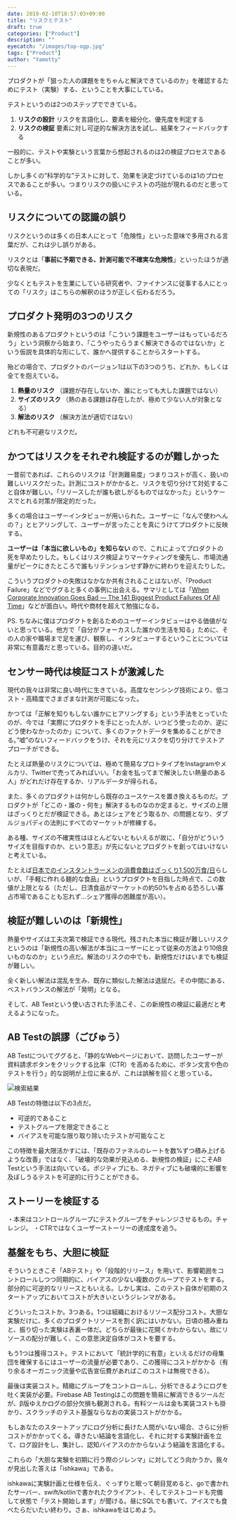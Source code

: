 ```yaml
---
date: 2019-02-10T18:57:03+09:00
title: "リスクとテスト"
draft: true
categories: ["Product"]
description: ""
eyecatch: "/images/top-ogp.jpg"
tags: ["Product"]
author: "Yamotty"
---
```


プロダクトが「狙った人の課題ををちゃんと解決できているのか」を確認するためにテスト（実験）する、ということを大事にしている。

テストというのは2つのステップでできている。

1. **リスクの設計** リスクを言語化し、要素を細分化、優先度を判定する
2. **リスクの検証** 要素に対し可逆的な解決方法を試し、結果をフィードバックする

一般的に、テストや実験という言葉から想起されるのは2の検証プロセスであることが多い。

しかし多くの”科学的な”テストに対して、効果を決定づけているのは1のプロセスであることが多い。つまりリスクの扱いにテストの巧拙が現れるのだと思っている。

## リスクについての認識の誤り

リスクというのは多くの日本人にとって「危険性」といった意味で多用される言葉だが、これは少し誤りがある。

リスクとは「**事前に予期できる、計測可能で不確実な危険性**」といったほうが適切な表現だ。

少なくともテストを生業にしている研究者や、ファイナンスに従事する人にとっての「リスク」はこちらの解釈のほうが正しく伝わるだろう。

## プロダクト発明の3つのリスク

新規性のあるプロダクトというのは「こういう課題をユーザーはもっているだろう」という洞察から始まり、「こうやったらうまく解決できるのではないか」という仮説を具体的な形にして、誰かへ提供することからスタートする。

殆どの場合で、プロダクトのバージョン1は以下の3つのうち、どれか、もしくは全てを抱えている。

1. **熱量のリスク** （課題が存在しないか、誰にとっても大した課題ではない）
2. **サイズのリスク** （熱のある課題は存在したが、極めて少ない人が対象となる）
3. **解法のリスク** （解決方法が適切ではない）

どれも不可避なリスクだ。

## かつてはリスクをそれぞれ検証するのが難しかった

一昔前であれば、これらのリスクは「計測難易度」つまりコストが高く、扱いの難しいリスクだった。計測にコストがかかると、リスクを切り分けて対処すること自体が難しい。「リリースしたが誰も欲しがるものではなかった」というケースでとれる対策が限定的だった。

多くの場合はユーザーインタビューが用いられた。ユーザーに「なんで使わへんの？」とヒアリングして、ユーザーが言ったことを真にうけてプロダクトに反映する。

**ユーザーは「本当に欲しいもの」を知らない** ので、これによってプロダクトの死を早めたりした。もしくはリスク検証よりマーケティングを優先し、市場流通量がピークにきたところで誰もリテンションせず静かに終わりを迎えたりした。

こういうプロダクトの失敗はなかなか共有されることはないが、「Product Failure」などでググると多くの事例に出会える。サマリとしては「[When Corporate Innovation Goes Bad — The 141 Biggest Product Failures Of All Time](https://www.cbinsights.com/research/corporate-innovation-product-fails/)」などが面白い。時代や商材を超えて勉強になる。

PS. ちなみに僕はプロダクトを創るためのユーザーインタビューはやる価値がないと思っている。他方で「自分がフォーカスした誰かの生活を知る」ために、その人の家や職場まで足を運び、観察し、インタビューするということについては非常に有意義だと思っている。目的の違いだ。

## センサー時代は検証コストが激減した

現代の我々は非常に良い時代に生きている。高度なセンシング技術により、低コスト・高精度でさまざまな計測が可能になった。

かつては「正解を知りもしない誰かにヒアリングする」という手法をとっていたのが、今では「実際にプロダクトを手にとった人が、いつどう使ったのか、逆にどう使わなかったのか」について、多くのファクトデータを集めることができる。”嘘”のないフィードバックをうけ、それを元にリスクを切り分けてテストアプローチができる。

たとえば熱量のリスクについては、極めて簡易なプロトタイプをInstagramやメルカリ、Twitterで売ってみればいい。「お金を払ってまで解決したい熱量のある人」がどれだけ存在するか、リアルデータが得られる。

また、多くのプロダクトは何かしら既存のユースケースを置き換えるものだ。プロダクトが「どこの・誰の・何を」解決するものなのか定まると、サイズの上限はざっくりとだが検証できる。あとはシェアをどう取るか、の問題となり、ダブルジョパディの法則にすべてのマーケットが修練する。

ある種、サイズの不確実性はほとんどないともいえるが故に、「自分がどういうサイズを目指すのか、という意志」が先にないとプロダクトを創ってはいけないと考えている。

たとえば[日本でのインスタントラーメンの消費食数はざっくり1,500万食/日](https://instantnoodles.org/jp/noodles/report.html)らしいが、「手軽に作れる麺的な食品」というプロダクトを目指した時点で、この数値が上限となる（ただし、日清食品がマーケットの約50%を占める恐ろしい寡占市場であることも忘れず…シェア獲得の困難度が高い）。

## 検証が難しいのは「新規性」

熱量やサイズは工夫次第で検証できる現代。残された本当に検証が難しいリスクというのは「新規性の高い解法が本当にユーザーにとって従来の方法より10倍良いものなのか」という点だ。解法のリスクの中でも、新規性だけはいまでも検証が難しい。

全く新しい解法は混乱を生み、既存に類似した解法は退屈だ。その中間にある、ベストバランスの解法が「発明」となる。

そして、AB Testという使い古された手法こそ、この新規性の検証に最適だと考えるようになった。

## AB Testの誤謬（ごびゅう）

AB Testについてググると、「静的なWebページにおいて、訪問したユーザーが資料請求ボタンをクリックする比率（CTR）を高めるために、ボタン文言や色のテストを行う」的な説明が上位に来るが、これは誤解を招くと思っている。

![検索結果](/images/ABTESTING.png)

AB Testの特徴は以下の3点だ。
- 可逆的であること
- テストグループを限定できること
- バイアスを可能な限り取り除いたテストが可能なこと

この特徴を最大限活かすには、「既存のファネルのレートを数%ずつ積み上げるような改善」ではなく、「破壊的な効果が見込める、新規性の検証」にこそAB Testという手法は向いている。ポジティブにも、ネガティブにも破壊的に影響を及ぼしうるテストを可逆的に行うことができる。

## ストーリーを検証する

・本来はコントロールグループにテストグループをチャレンジさせるもの。チャレンジ。
・CTRではなくユーザーストーリーの達成度を追う。

## 基盤をもち、大胆に検証

そういうときこそ「ABテスト」や「段階的リリース」を用いて、影響範囲をコントロールしつつ同期的に、バイアスの少ない複数のグループでテストをする。部分的に可逆的なリリースともいえる。しかし実は、このテスト自体が初期のスタートアップにおいてコストが大きいというジレンマがある。

どういったコストか。3つある。1つは組織におけるリソース配分コスト。大胆な実験だけに、多くのプロダクトリソースを割く訳にはいかない。日頃の積み重ねと、振り切った実験は表裏一体だ。どちらが最後に花開くかわからない。故にリソースの配分が難しく、この意思決定自体がコストを要する。

もう1つは獲得コスト。テストにおいて「統計学的に有意」といえるだけの母集団を確保するにはユーザーの流量が必要であり、この獲得にコストがかかる（有り余るオーガニック流量や広告宣伝費があればこのコストは無視できる）。

最後は実装コスト。精緻にグループをコントロールし、分析できるようにログを吐く実装が必要。Firebase AB Testingはこの問題を簡易に解消できるツールだが、β版ゆえかログの部分欠損も観測される。有料ツールは金も実装コストも掛かり、スクラッチのテスト基盤ならなおの実装コストがかかる。

もしあなたのスタートアップにログ分析に長けた人間がいない場合、さらに分析コストがかかってくる。導きたい結論を言語化し、それに対する実験計画を立て、ログ設計をし、集計し、認知バイアスのかからないよう結論を言語化する。

これらの「大胆な実験を初期に行う際のジレンマ」に対してどう向かうか。我々が見出した答えは「ishkawa」である。

ishkawaに実験計画と仕様を伝え、ぐっすりと眠って朝目覚めると、goで書かれたサーバー、swift/kotlinで書かれたクライアント、そしてテストコードも完備して状態で「テスト開始します」が聞ける。昼にSQLでも書いて、アイスでも食べたらだいたい終わり。さぁ、ishkawaをはじめよう。
